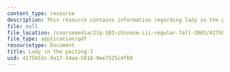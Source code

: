 ```yaml
---
content_type: resource
description: This resource contains information regarding lady in the painting.
file: null
file_location: /coursemedia/21g-103-chinese-iii-regular-fall-2003/4275b53c9a1754aa58189ee7525c4f69_MIT21G_103F03_painting3.pdf
file_type: application/pdf
resourcetype: Document
title: Lady in the paiting-3
uid: 4275b53c-9a17-54aa-5818-9ee7525c4f69
---
```

